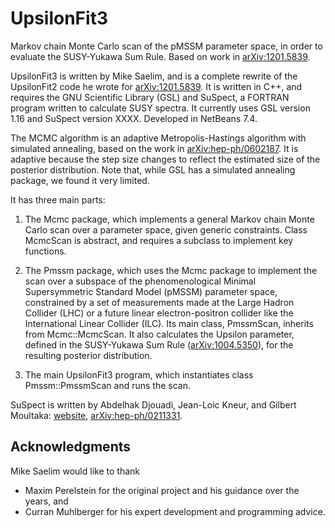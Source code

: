 UpsilonFit3
===========

Markov chain Monte Carlo scan of the pMSSM parameter space, in order to evaluate the SUSY-Yukawa Sum Rule.  Based on work in [arXiv:1201.5839](http://arxiv.org/abs/1201.5839).

UpsilonFit3 is written by Mike Saelim, and is a complete rewrite of the UpsilonFit2 code he wrote for [arXiv:1201.5839](http://arxiv.org/abs/1201.5839).  It is written in C++, and requires the GNU Scientific Library (GSL) and SuSpect, a FORTRAN program written to calculate SUSY spectra.  It currently uses GSL version 1.16 and SuSpect version XXXX.  Developed in NetBeans 7.4.

The MCMC algorithm is an adaptive Metropolis-Hastings algorithm with simulated annealing, based on the work in [arXiv:hep-ph/0602187](http://arxiv.org/abs/hep-ph/0602187).  It is adaptive because the step size changes to reflect the estimated size of the posterior distribution.  Note that, while GSL has a simulated annealing package, we found it very limited.

It has three main parts:

1. The Mcmc package, which implements a general Markov chain Monte Carlo scan over a parameter space, given generic constraints.  Class McmcScan is abstract, and requires a subclass to implement key functions.

2. The Pmssm package, which uses the Mcmc package to implement the scan over a subspace of the phenomenological Minimal Supersymmetric Standard Model (pMSSM) parameter space, constrained by a set of measurements made at the Large Hadron Collider (LHC) or a future linear electron-positron collider like the International Linear Collider (ILC).  Its main class, PmssmScan, inherits from Mcmc::McmcScan.  It also calculates the Upsilon parameter, defined in the SUSY-Yukawa Sum Rule ([arXiv:1004.5350](http://arxiv.org/abs/1004.5350)), for the resulting posterior distribution.

3. The main UpsilonFit3 program, which instantiates class Pmssm::PmssmScan and runs the scan.





SuSpect is written by Abdelhak Djouadi, Jean-Loic Kneur, and Gilbert Moultaka: [website](http://www.coulomb.univ-montp2.fr/perso/jean-loic.kneur/Suspect/), [arXiv:hep-ph/0211331](http://arxiv.org/abs/hep-ph/0211331).


Acknowledgments
---------------
Mike Saelim would like to thank 
* Maxim Perelstein for the original project and his guidance over the years, and
* Curran Muhlberger for his expert development and programming advice.